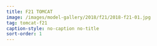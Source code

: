 ```yaml
---
title: F21 TOMCAT
image: /images/model-gallery/2018/f21/2018-f21-01.jpg
tag: tomcat-f21
caption-style: no-caption no-title
sort-order: 1
---
```


